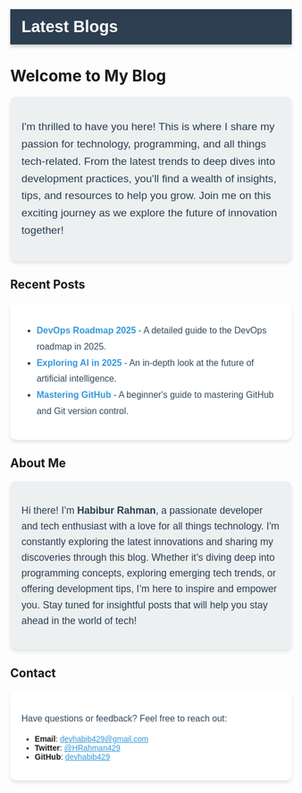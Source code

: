 <!-- Navbar -->
<div style="
  background-color: #2c3e50; 
  padding: 15px 20px; 
  display: flex; 
  justify-content: space-between; 
  align-items: center; 
  font-family: Arial, sans-serif; 
  color: white;
  box-shadow: 0px 4px 6px rgba(0, 0, 0, 0.2);">
  <h1 style="margin: 0; font-size: 1.8rem;">Latest Blogs</h1>
  <ul style="
    display: flex; 
    list-style: none; 
    margin: 0; 
    padding: 0;">
<!--     <li style="margin-left: 20px;">
      <a href="/" style="color: white; text-decoration: none; font-size: 1rem;">Home</a>
    </li>
    <li style="margin-left: 20px;">
      <a href="#about" style="color: white; text-decoration: none; font-size: 1rem;">About</a>
    </li>
    <li style="margin-left: 20px;">
      <a href="#contact" style="color: white; text-decoration: none; font-size: 1rem;">Contact</a>
    </li> -->
  </ul>
</div>

# Welcome to My Blog
<div style="
  font-family: Arial, sans-serif; 
  max-width: 800px; 
  margin: 20px auto; 
  padding: 20px; 
  background-color: #ecf0f1; 
  border-radius: 10px; 
  box-shadow: 0px 4px 6px rgba(0, 0, 0, 0.1);">
  <p style="font-size: 1.2rem; line-height: 1.6; color: #2c3e50;">
    I'm thrilled to have you here! This is where I share my passion for technology, programming, and all things tech-related. From the latest trends to deep dives into development practices, you’ll find a wealth of insights, tips, and resources to help you grow.
Join me on this exciting journey as we explore the future of innovation together!
  </p>
</div>

## Recent Posts
<div style="
  font-family: Arial, sans-serif; 
  max-width: 800px; 
  margin: 20px auto; 
  padding: 20px; 
  background-color: #ffffff; 
  border-radius: 10px; 
  box-shadow: 0px 4px 6px rgba(0, 0, 0, 0.1);">
  <ul style="font-size: 1rem; line-height: 1.8; color: #34495e;">
    <li>
      <a href="/_posts/2025-01-09-devops-roadmap.md" style="color: #3498db; text-decoration: none;">
        <b>DevOps Roadmap 2025</b>
      </a>  
      - A detailed guide to the DevOps roadmap in 2025.
    </li>
    <li>
      <a href="/_posts/2025-01-10-ai-future.md" style="color: #3498db; text-decoration: none;">
        <b>Exploring AI in 2025</b>
      </a>  
      - An in-depth look at the future of artificial intelligence.
    </li>
    <li>
      <a href="/_posts/2025-01-11-mastering-github.md" style="color: #3498db; text-decoration: none;">
        <b>Mastering GitHub</b>
      </a>  
      - A beginner's guide to mastering GitHub and Git version control.
    </li>
  </ul>
</div>

## About Me
<div style="
  font-family: Arial, sans-serif; 
  max-width: 800px; 
  margin: 20px auto; 
  padding: 20px; 
  background-color: #ecf0f1; 
  border-radius: 10px; 
  box-shadow: 0px 4px 6px rgba(0, 0, 0, 0.1);">
  <p style="font-size: 1.1rem; line-height: 1.6; color: #2c3e50;">
    Hi there! I’m <b>Habibur Rahman</b>, a passionate developer and tech enthusiast with a love for all things technology. I'm constantly exploring the latest innovations and sharing my discoveries through this blog. Whether it’s diving deep into programming concepts, exploring emerging tech trends, or offering development tips, I’m here to inspire and empower you. Stay tuned for insightful posts that will help you stay ahead in the world of tech!
  </p>
</div>

## Contact
<div style="
  font-family: Arial, sans-serif; 
  max-width: 800px; 
  margin: 20px auto; 
  padding: 20px; 
  background-color: #ffffff; 
  border-radius: 10px; 
  box-shadow: 0px 4px 6px rgba(0, 0, 0, 0.1);">
  <p style="font-size: 1rem; line-height: 1.6; color: #34495e;">
    Have questions or feedback? Feel free to reach out:
    <ul>
      <li><b>Email</b>: <a href="mailto:devhabib429@gmail.com" style="color: #3498db;">devhabib429@gmail.com</a></li>
      <li><b>Twitter</b>: <a href="https://x.com/HRahman429" style="color: #3498db;">@HRahman429</a></li>
      <li><b>GitHub</b>: <a href="https://github.com/devhabib429" style="color: #3498db;">devhabib429</a></li>
    </ul>
  </p>
</div>
